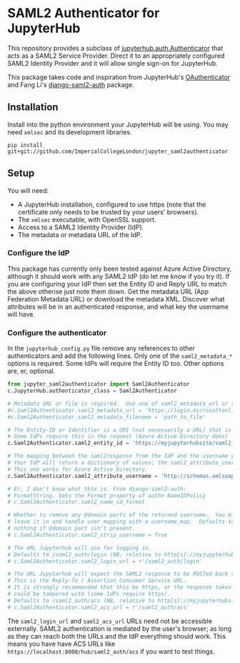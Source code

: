 # SAML2 Authenticator for JupyterHub

This repository provides a subclass of
[jupyterhub.auth.Authenticator](https://jupyterhub.readthedocs.io/en/stable/api/auth.html#jupyterhub.auth.Authenticator)
that acts as a SAML2 Service Provider.  Direct it to an appropriately configured SAML2 Identity Provider and it will
allow single sign-on for JupyterHub.

This package takes code and inspiration from JupyterHub's
[OAuthenticator](https://github.com/jupyterhub/oauthenticator) and
Fang Li's [django-saml2-auth](https://github.com/fangli/django-saml2-auth)
package.

## Installation
Install into the python environment your JupyterHub will be using. You may need
`xmlsec` and its development libraries.

```pip install git+git://github.com/ImperialCollegeLondon/jupyter_saml2authenticator```

## Setup
You will need:
* A JupyterHub installation, configured to use https (note that the certificate
only needs to be trusted by your users' browsers).
* The `xmlsec` executable, with OpenSSL support.
* Access to a SAML2 Identity Provider (IdP).
* The metadata or metadata URL of the IdP.

### Configure the IdP
This package has currently only been tested against Azure Active Directory,
although it should work with any SAML2 IdP  (do let me know if you try it).  If
you are configuring your IdP then set the Entity ID and Reply URL to match the
above otherise just note them down.  Get the metadata URL (App Federation
Metadata URL) or download the metadata XML.  Discover what attributes will be
in an authenticated response, and what key the username will have.

### Configure the authenticator
In the `jupyterhub_config.py` file remove any references to other
authenticators and add the following lines.  Only one of the `saml2_metadata_*`
options is required.  Some IdPs will require the Entity ID too.  Other options
are, er, optional.

```python
from jupyter_saml2authenticator import Saml2Authenticator
c.JupyterHub.authenticator_class = Saml2Authenticator

# Metadata URL or file is required.  Use one of saml2_metadata_url or saml2_metadata_filename
#c.Saml2Authenticator.saml2_metadata_url = 'https://login.microsoftonline.com/xxx-xxx-xxx-xxx-xxx/federationmetadata/2007-06/federationmetadata.xml?appid=xxx-xxx-xxx-xxx-xxx'
#c.Saml2Authenticator.saml2_metadata_filename = 'path_to_file'

# The Entity-ID or Identifier is a URI (not necessarily a URL) that is unique to your app.
# Some IdPs require this in the request (Azure Active Directory does)
c.Saml2Authenticator.saml2_entity_id = 'https://myjupyterhubsite/saml2_auth/ent'

# The mapping between the saml2response from the IdP and the username you want.
# Your IdP will return a dictionary of values; the saml2_attribute_username is the key for the desired username field.
# This one works for Azure Active Directory.
c.Saml2Authenticator.saml2_attribute_username = 'http://schemas.xmlsoap.org/ws/2005/05/identity/claims/name'

# Er, I don't know what this is. From django-saml2-auth:
# FormatString. Sets the Format property of authn NameIDPolicy 
# c.Saml2Authenticator.saml2_name_id_format

# Whether to remove any @domain parts of the returned username.  You might want to
# leave it in and handle user mapping with a username_map.  Defaults to True.  Does
# nothing if @domain part isn't present.
# c.Saml2Authenticator.saml2_strip_username = True

# The URL Jupyterhub will use for logging in.
# Defaults to /saml2_auth/login (NB, relative to http[s]://myjupyterhubsite/hub)
# c.Saml2Authenticator.saml2_login_url = r'/saml2_auth/login'

# The URL Jupyterhub will expect the SAML2 response to be POSTed back to.
# This is the Reply-To / Assertion Consumer Service URL.
# It is strongly recommended that this be https, or the response token
# could be tampered with (some IdPs require https).
# Defaults to /saml2_auth/acs (NB, relative to http[s]://myjupyterhubsite/hub)
# c.Saml2Authenticator.saml2_acs_url = r'/saml2_auth/acs'
```
The `saml2_login_url` and `saml2_acs_url` URLs need not be accessible
externally.  SAML2 authentication is mediated by the user's browser; as long as
they can reach both the URLs and the IdP everything should work. This means you
have have ACS URLs like `https://localhost:8000/hub/saml2_auth/acs` if you want
to test things.

